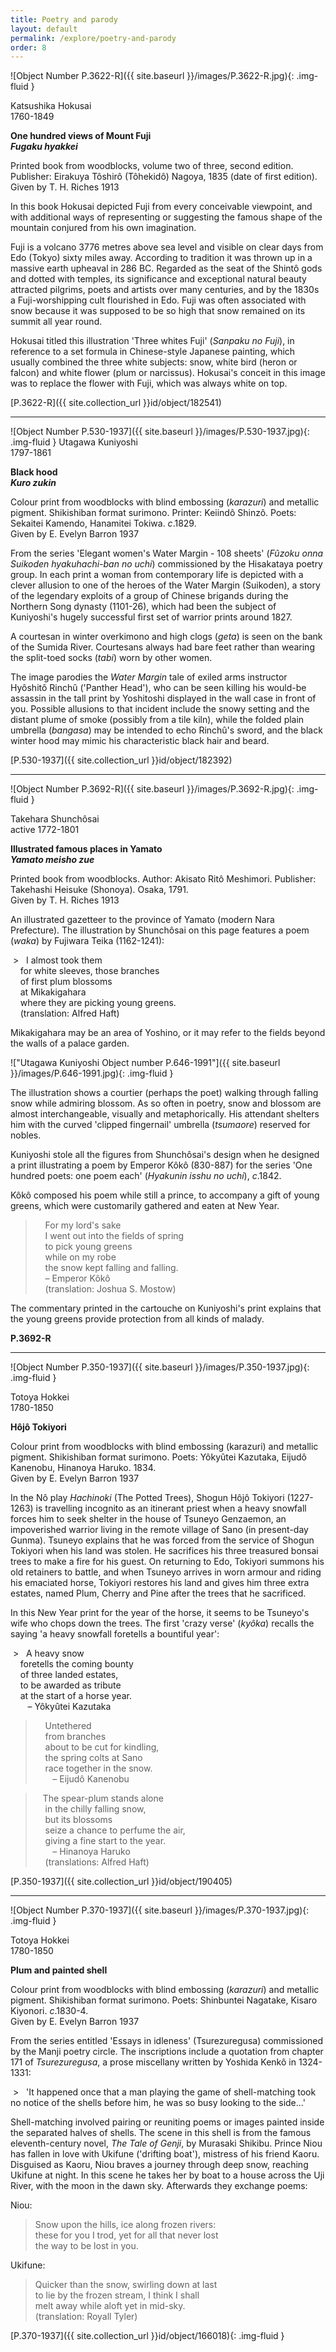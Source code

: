 ```yaml
---
title: Poetry and parody
layout: default
permalink: /explore/poetry-and-parody
order: 8
---
```


![Object Number P.3622-R]({{ site.baseurl }}/images/P.3622-R.jpg){: .img-fluid }

Katsushika Hokusai  
1760-1849

**One hundred views of Mount Fuji**  
**_Fugaku hyakkei_**

Printed book from woodblocks, volume two of three, second edition. Publisher: Eirakuya Tôshirô (Tôhekidô) Nagoya, 1835 (date of first edition).  
Given by T. H. Riches 1913

In this book Hokusai depicted Fuji from every conceivable viewpoint, and with additional ways of representing or suggesting the famous shape of the mountain conjured from his own imagination.

Fuji is a volcano 3776 metres above sea level and visible on clear days from Edo (Tokyo) sixty miles away. According to tradition it was thrown up in a massive earth upheaval in 286 BC. Regarded as the seat of the Shintô gods and dotted with temples, its significance and exceptional natural beauty attracted pilgrims, poets and artists over many centuries, and by the 1830s a Fuji-worshipping cult flourished in Edo. Fuji was often associated with snow because it was supposed to be so high that snow remained on its summit all year round.

Hokusai titled this illustration 'Three whites Fuji' (_Sanpaku no Fuji_), in reference to a set formula in Chinese-style Japanese painting, which usually combined the three white subjects: snow, white bird (heron or falcon) and white flower (plum or narcissus). Hokusai's conceit in this image was to replace the flower with Fuji, which was always white on top.

[P.3622-R]({{ site.collection_url }}id/object/182541)

* * *


![Object Number P.530-1937]({{ site.baseurl }}/images/P.530-1937.jpg){: .img-fluid }
Utagawa Kuniyoshi  
1797-1861

**Black hood**  
**_Kuro zukin_**

Colour print from woodblocks with blind embossing (_karazuri_) and metallic pigment. Shikishiban format surimono. Printer: Keiindô Shinzô. Poets: Sekaitei Kamendo, Hanamitei Tokiwa. _c_.1829.  
Given by E. Evelyn Barron 1937

From the series 'Elegant women's Water Margin - 108 sheets' (_Fûzoku onna Suikoden hyakuhachi-ban no uchi_) commissioned by the Hisakataya poetry group. In each print a woman from contemporary life is depicted with a clever allusion to one of the heroes of the Water Margin (Suikoden), a story of the legendary exploits of a group of Chinese brigands during the Northern Song dynasty (1101-26), which had been the subject of Kuniyoshi's hugely successful first set of warrior prints around 1827.

A courtesan in winter overkimono and high clogs (_geta_) is seen on the bank of the Sumida River. Courtesans always had bare feet rather than wearing the split-toed socks (_tabi_) worn by other women.

The image parodies the _Water Margin_ tale of exiled arms instructor Hyôshitô Rinchû ('Panther Head'), who can be seen killing his would-be assassin in the tall print by Yoshitoshi displayed in the wall case in front of you. Possible allusions to that incident include the snowy setting and the distant plume of smoke (possibly from a tile kiln), while the folded plain umbrella (_bangasa_) may be intended to echo Rinchû's sword, and the black winter hood may mimic his characteristic black hair and beard.

[P.530-1937]({{ site.collection_url }}id/object/182392)
* * *
![Object Number P.3692-R]({{ site.baseurl }}/images/P.3692-R.jpg){: .img-fluid }

Takehara Shunchôsai  
active 1772-1801

**Illustrated famous places in Yamato**  
**_Yamato meisho zue_**

Printed book from woodblocks. Author: Akisato Ritô Meshimori. Publisher: Takehashi Heisuke (Shonoya). Osaka, 1791.  
Given by T. H. Riches 1913

An illustrated gazetteer to the province of Yamato (modern Nara Prefecture). The illustration by Shunchôsai on this page features a poem (_waka_) by Fujiwara Teika (1162-1241):

 >   I almost took them  
    for white sleeves, those branches  
    of first plum blossoms  
    at Mikakigahara  
    where they are picking young greens.  
    (translation: Alfred Haft)

Mikakigahara may be an area of Yoshino, or it may refer to the fields beyond the walls of a palace garden.

!["Utagawa Kuniyoshi Object number P.646-1991"]({{ site.baseurl }}/images/P.646-1991.jpg){: .img-fluid }

The illustration shows a courtier (perhaps the poet) walking through falling snow while admiring blossom. As so often in poetry, snow and blossom are almost interchangeable, visually and metaphorically. His attendant shelters him with the curved 'clipped fingernail' umbrella (_tsumaore_) reserved for nobles.

Kuniyoshi stole all the figures from Shunchôsai's design when he designed a print illustrating a poem by Emperor Kôkô (830-887) for the series 'One hundred poets: one poem each' (_Hyakunin isshu no uchi_), _c_.1842.

Kôkô composed his poem while still a prince, to accompany a gift of young greens, which were customarily gathered and eaten at New Year.

>    For my lord's sake  
    I went out into the fields of spring  
    to pick young greens  
    while on my robe  
    the snow kept falling and falling.  
    – Emperor Kôkô  
    (translation: Joshua S. Mostow)

The commentary printed in the cartouche on Kuniyoshi's print explains that the young greens provide protection from all kinds of malady.

**P.3692-R**

* * *

![Object Number P.350-1937]({{ site.baseurl }}/images/P.350-1937.jpg){: .img-fluid }

Totoya Hokkei  
1780-1850

**Hôjô Tokiyori**

Colour print from woodblocks with blind embossing (karazuri) and metallic pigment. Shikishiban format surimono. Poets: Yôkyûtei Kazutaka, Eijudô Kanenobu, Hinanoya Haruko. 1834.  
Given by E. Evelyn Barron 1937

In the Nô play _Hachinoki_ (The Potted Trees), Shogun Hôjô Tokiyori (1227-1263) is travelling incognito as an itinerant priest when a heavy snowfall forces him to seek shelter in the house of Tsuneyo Genzaemon, an impoverished warrior living in the remote village of Sano (in present-day Gunma). Tsuneyo explains that he was forced from the service of Shogun Tokiyori when his land was stolen. He sacrifices his three treasured bonsai trees to make a fire for his guest. On returning to Edo, Tokiyori summons his old retainers to battle, and when Tsuneyo arrives in worn armour and riding his emaciated horse, Tokiyori restores his land and gives him three extra estates, named Plum, Cherry and Pine after the trees that he sacrificed.

In this New Year print for the year of the horse, it seems to be Tsuneyo's wife who chops down the trees. The first 'crazy verse' (_kyôka_) recalls the saying 'a heavy snowfall foretells a bountiful year':

 >   A heavy snow  
    foretells the coming bounty  
    of three landed estates,  
    to be awarded as tribute  
    at the start of a horse year.  
       – Yôkyûtei Kazutaka

>    Untethered  
    from branches  
    about to be cut for kindling,  
    the spring colts at Sano  
    race together in the snow.  
       – Eijudô Kanenobu

>   The spear-plum stands alone  
    in the chilly falling snow,  
    but its blossoms  
    seize a chance to perfume the air,  
    giving a fine start to the year.  
       – Hinanoya Haruko  
    (translations: Alfred Haft)

[P.350-1937]({{ site.collection_url }}id/object/190405)

* * *
![Object Number P.370-1937]({{ site.baseurl }}/images/P.370-1937.jpg){: .img-fluid }

Totoya Hokkei  
1780-1850

**Plum and painted shell**

Colour print from woodblocks with blind embossing (_karazuri_) and metallic pigment. Shikishiban format surimono. Poets: Shinbuntei Nagatake, Kisaro Kiyonori. _c_.1830-4.  
Given by E. Evelyn Barron 1937

From the series entitled 'Essays in idleness' (Tsurezuregusa) commissioned by the Manji poetry circle. The inscriptions include a quotation from chapter 171 of _Tsurezuregusa_, a prose miscellany written by Yoshida Kenkô in 1324-1331:

 >   'It happened once that a man playing the game of shell-matching took no notice of the shells before him, he was so busy looking to the side...'

Shell-matching involved pairing or reuniting poems or images painted inside the separated halves of shells. The scene in this shell is from the famous eleventh-century novel, _The Tale of Genji_, by Murasaki Shikibu. Prince Niou has fallen in love with Ukifune ('drifting boat'), mistress of his friend Kaoru. Disguised as Kaoru, Niou braves a journey through deep snow, reaching Ukifune at night. In this scene he takes her by boat to a house across the Uji River, with the moon in the dawn sky. Afterwards they exchange poems:

Niou:

> Snow upon the hills, ice along frozen rivers:  
these for you I trod, yet for all that never lost  
the way to be lost in you.

Ukifune:

> Quicker than the snow, swirling down at last  
to lie by the frozen stream, I think I shall  
melt away while aloft yet in mid-sky.  
(translation: Royall Tyler)

[P.370-1937]({{ site.collection_url }}id/object/166018){: .img-fluid }
